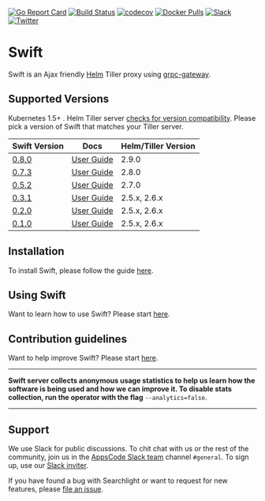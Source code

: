 [![Go Report Card](https://goreportcard.com/badge/github.com/appscode/swift)](https://goreportcard.com/report/github.com/appscode/swift)
[![Build Status](https://travis-ci.org/appscode/swift.svg?branch=master)](https://travis-ci.org/appscode/swift)
[![codecov](https://codecov.io/gh/appscode/swift/branch/master/graph/badge.svg)](https://codecov.io/gh/appscode/swift)
[![Docker Pulls](https://img.shields.io/docker/pulls/appscode/swift.svg)](https://hub.docker.com/r/appscode/swift/)
[![Slack](https://slack.appscode.com/badge.svg)](https://slack.appscode.com)
[![Twitter](https://img.shields.io/twitter/follow/appscodehq.svg?style=social&logo=twitter&label=Follow)](https://twitter.com/intent/follow?screen_name=AppsCodeHQ)

# Swift
Swift is an Ajax friendly [Helm](https://github.com/kubernetes/helm) Tiller proxy using [grpc-gateway](https://github.com/grpc-ecosystem/grpc-gateway).


## Supported Versions
Kubernetes 1.5+ . Helm Tiller server [checks for version compatibility](https://github.com/kubernetes/helm/blob/master/pkg/version/compatible.go#L27). Please pick a version of Swift that matches your Tiller server.

| Swift Version                                                 | Docs                                                            | Helm/Tiller Version |
|---------------------------------------------------------------|-----------------------------------------------------------------|---------------------|
| [0.8.0](https://github.com/appscode/swift/releases/tag/0.8.0) | [User Guide](https://appscode.com/products/swift/0.8.0/)        | 2.9.0               |
| [0.7.3](https://github.com/appscode/swift/releases/tag/0.7.3) | [User Guide](https://appscode.com/products/swift/0.7.3/)        | 2.8.0               |
| [0.5.2](https://github.com/appscode/swift/releases/tag/0.5.2) | [User Guide](https://appscode.com/products/swift/0.5.2/)        | 2.7.0               |
| [0.3.1](https://github.com/appscode/swift/releases/tag/0.3.1) | [User Guide](https://github.com/appscode/swift/tree/0.3.1/docs) | 2.5.x, 2.6.x        |
| [0.2.0](https://github.com/appscode/swift/releases/tag/0.2.0) | [User Guide](https://github.com/appscode/swift/tree/0.2.0/docs) | 2.5.x, 2.6.x        |
| [0.1.0](https://github.com/appscode/swift/releases/tag/0.1.0) | [User Guide](https://github.com/appscode/swift/tree/0.1.0/docs) | 2.5.x, 2.6.x        |


## Installation
To install Swift, please follow the guide [here](https://appscode.com/products/swift/0.8.0/setup/install/).

## Using Swift
Want to learn how to use Swift? Please start [here](https://appscode.com/products/swift/0.8.0/).

## Contribution guidelines
Want to help improve Swift? Please start [here](https://appscode.com/products/swift/0.8.0/welcome/contributing/).

---

**Swift server collects anonymous usage statistics to help us learn how the software is being used and how we can improve it. To disable stats collection, run the operator with the flag** `--analytics=false`.

---

## Support
We use Slack for public discussions. To chit chat with us or the rest of the community, join us in the [AppsCode Slack team](https://appscode.slack.com/messages/C0XQFLGRM/details/) channel `#general`. To sign up, use our [Slack inviter](https://slack.appscode.com/).

If you have found a bug with Searchlight or want to request for new features, please [file an issue](https://github.com/appscode/swift/issues/new).

